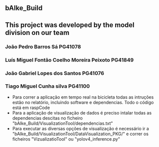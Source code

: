 ## bAIke_Build
## This project was developed by the model division on our team 
  
### João Pedro Barros Sá PG41078  
### Luís Miguel Fontão Coelho Moreira Peixoto PG41849  
### João Gabriel Lopes dos Santos PG41076  
### Tiago Miguel Cunha silva PG41100  


- Para correr a aplicação em tempo real na bicicleta todas as intruções estão no relatório, incluindo software e dependencias. Todo o código está em raspCode  
- Para a aplicação de visualização de dados é preciso intalar todas as dependencias descitas no ficheiro "bAIke_Build/VisualizationTool/dependencias.txt"  
- Para executar as diversas opções de visualização é necessário ir a "bAIke_Build/VisualizationTool/DataVisualization_PKG/" e correr os ficheiros "VizualizatioTool" ou "yolov4_inference.py"
